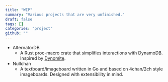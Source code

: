 ```yaml
---
title: "WIP"
summary: "Various projects that are very unfinished."
draft: false
tags: []
categories: "project"
github: ""
---
```


- AlternatorDB
  - A Rust proc-macro crate that simplifies interactions with DynamoDB. Inspired by [Dynomite](https://github.com/softprops/dynomite).
- Nullchan
  - A textboard/imageboard written in Go and based on 4chan/2ch style imageboards. Designed with extensibility in mind.
